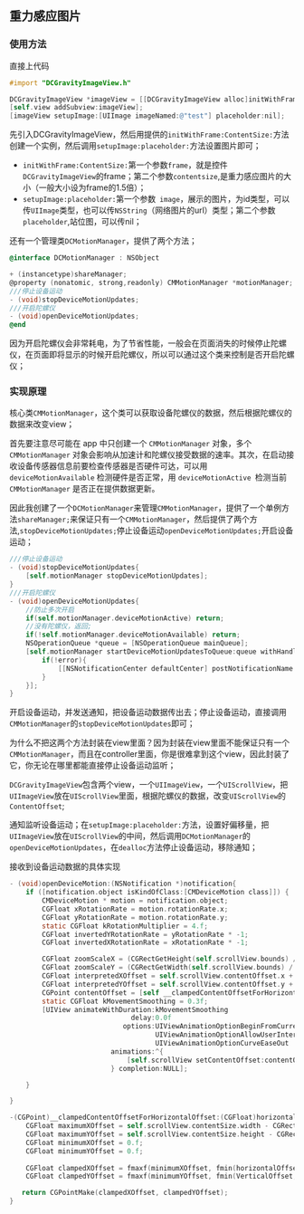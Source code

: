 ## 重力感应图片

### 使用方法

直接上代码

```objective-c
#import "DCGravityImageView.h"

DCGravityImageView *imageView = [[DCGravityImageView alloc]initWithFrame:CGRectMake(0, 100, 375, 200) ContentSize:CGSizeMake(600, 450)];
[self.view addSubview:imageView];
[imageView setupImage:[UIImage imageNamed:@"test"] placeholder:nil];

```

先引入DCGravityImageView，然后用提供的`initWithFrame:ContentSize:`方法创建一个实例，然后调用`setupImage:placeholder:`方法设置图片即可；

* `initWithFrame:ContentSize:`第一个参数`frame`，就是控件`DCGravityImageView`的frame；第二个参数`contentsize`,是重力感应图片的大小（一般大小设为frame的1.5倍）；
* `setupImage:placeholder:`第一个参数` image`，展示的图片，为id类型，可以传`UIImage`类型，也可以传`NSString`（网络图片的url）类型；第二个参数`placeholder`,站位图，可以传nil；

还有一个管理类`DCMotionManager`，提供了两个方法；

```objective-c
@interface DCMotionManager : NSObject

+ (instancetype)shareManager;
@property (nonatomic, strong,readonly) CMMotionManager *motionManager;
///停止设备运动
- (void)stopDeviceMotionUpdates;
///开启陀螺仪
- (void)openDeviceMotionUpdates;
@end

```

因为开启陀螺仪会非常耗电，为了节省性能，一般会在页面消失的时候停止陀螺仪，在页面即将显示的时候开启陀螺仪，所以可以通过这个类来控制是否开启陀螺仪；

### 实现原理

核心类`CMMotionManager`，这个类可以获取设备陀螺仪的数据，然后根据陀螺仪的数据来改变view；

首先要注意尽可能在 app 中只创建一个 `CMMotionManager` 对象，多个 `CMMotionManager` 对象会影响从加速计和陀螺仪接受数据的速率。其次，在启动接收设备传感器信息前要检查传感器是否硬件可达，可以用
`deviceMotionAvailable` 检测硬件是否正常，用 `deviceMotionActive `检测当前 `CMMotionManager` 是否正在提供数据更新。

因此我创建了一个`DCMotionManager`来管理`CMMotionManager`，提供了一个单例方法`shareManager;`来保证只有一个`CMMotionManager`，然后提供了两个方法,`stopDeviceMotionUpdates;`停止设备运动`openDeviceMotionUpdates;`开启设备运动；

```objective-c
///停止设备运动
- (void)stopDeviceMotionUpdates{
    [self.motionManager stopDeviceMotionUpdates];
}
///开启陀螺仪
- (void)openDeviceMotionUpdates{
    //防止多次开启
    if(self.motionManager.deviceMotionActive) return;
    //没有陀螺仪，返回;
    if(!self.motionManager.deviceMotionAvailable) return;
    NSOperationQueue *queue = [NSOperationQueue mainQueue];
    [self.motionManager startDeviceMotionUpdatesToQueue:queue withHandler:^(CMDeviceMotion * _Nullable motion, NSError * _Nullable error) {
        if(!error){
            [[NSNotificationCenter defaultCenter] postNotificationName:DCOpenDeviceMotionUpdatesNotification object:motion];   
        }
    }];
}
```

开启设备运动，并发送通知，把设备运动数据传出去；停止设备运动，直接调用`CMMotionManager`的`stopDeviceMotionUpdates`即可；

为什么不把这两个方法封装在view里面？因为封装在view里面不能保证只有一个`CMMotionManager`，而且在controller里面，你是很难拿到这个view，因此封装了它，你无论在哪里都能直接停止设备运动监听；



`DCGravityImageView`包含两个view，一个`UIImageView`，一个`UIScrollView`，把`UIImageView`放在`UIScrollView`里面，根据陀螺仪的数据，改变`UIScrollView`的`ContentOffset`;

通知监听设备运动；在`setupImage:placeholder:`方法，设置好偏移量，把`UIImageView`放在`UIScrollView`的中间，然后调用`DCMotionManager`的`openDeviceMotionUpdates`，在`dealloc`方法停止设备运动，移除通知；

接收到设备运动数据的具体实现

```objective-c
- (void)openDeviceMotion:(NSNotification *)notification{
    if ([notification.object isKindOfClass:[CMDeviceMotion class]]) {
        CMDeviceMotion * motion = notification.object;
        CGFloat xRotationRate = motion.rotationRate.x;
        CGFloat yRotationRate = motion.rotationRate.y;
        static CGFloat kRotationMultiplier = 4.f;
        CGFloat invertedYRotationRate = yRotationRate * -1;
        CGFloat invertedXRotationRate = xRotationRate * -1;

        CGFloat zoomScaleX = (CGRectGetHeight(self.scrollView.bounds) / CGRectGetWidth(self.scrollView.bounds)) * (self.contentSize.width / self.contentSize.height);
        CGFloat zoomScaleY = (CGRectGetWidth(self.scrollView.bounds) / CGRectGetHeight(self.scrollView.bounds)) * (self.contentSize.height / self.contentSize.width);
        CGFloat interpretedXOffset = self.scrollView.contentOffset.x + (invertedYRotationRate * zoomScaleX * kRotationMultiplier);
        CGFloat interpretedYOffset = self.scrollView.contentOffset.y + (invertedXRotationRate * zoomScaleY * kRotationMultiplier);
        CGPoint contentOffset = [self __clampedContentOffsetForHorizontalOffset:interpretedXOffset verticalOffset:interpretedYOffset];
        static CGFloat kMovementSmoothing = 0.3f;
        [UIView animateWithDuration:kMovementSmoothing
                              delay:0.0f
                            options:UIViewAnimationOptionBeginFromCurrentState|
                                    UIViewAnimationOptionAllowUserInteraction|
                                    UIViewAnimationOptionCurveEaseOut
                         animations:^{
                             [self.scrollView setContentOffset:contentOffset animated:NO];
                         } completion:NULL];

    }

}

-(CGPoint)__clampedContentOffsetForHorizontalOffset:(CGFloat)horizontalOffset  verticalOffset:(CGFloat)VerticalOffset{
    CGFloat maximumXOffset = self.scrollView.contentSize.width - CGRectGetWidth(self.scrollView.bounds);
    CGFloat maximumYOffset = self.scrollView.contentSize.height - CGRectGetHeight(self.scrollView.bounds);
    CGFloat minimumXOffset = 0.f;
    CGFloat minimumYOffset = 0.f;
   
    CGFloat clampedXOffset = fmaxf(minimumXOffset, fmin(horizontalOffset, maximumXOffset));
    CGFloat clampedYOffset = fmaxf(minimumYOffset, fmin(VerticalOffset, maximumYOffset));

   return CGPointMake(clampedXOffset, clampedYOffset);
}

```











